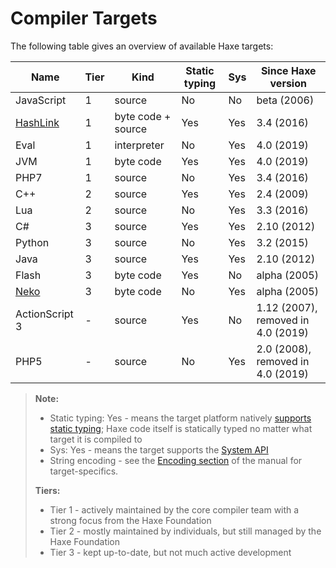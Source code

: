Compiler Targets
=======

The following table gives an overview of available Haxe targets:

Name | Tier | Kind | Static typing | Sys  | Since Haxe version
--- | --- | --- | --- | --- | ---
JavaScript | 1 | source | No | No | beta (2006)
[HashLink](https://hashlink.haxe.org/) | 1 | byte code + source | Yes | Yes | 3.4 (2016)
Eval | 1 | interpreter | No | Yes | 4.0 (2019)
JVM | 1 | byte code | Yes | Yes | 4.0 (2019)
PHP7 | 1 | source | No | Yes | 3.4 (2016)
C++ | 2 | source | Yes | Yes | 2.4 (2009)
Lua | 2 | source | No | Yes | 3.3 (2016)
C# | 3 | source | Yes | Yes | 2.10 (2012)
Python | 3 | source | No | Yes | 3.2 (2015)
Java | 3 | source | Yes | Yes | 2.10 (2012)
Flash | 3 | byte code | Yes | No | alpha (2005)
[Neko](https://nekovm.org/) | 3 | byte code | No | Yes  | alpha (2005)
ActionScript 3 | - | source | Yes | No | 1.12 (2007), removed in 4.0 (2019)
PHP5 | -  | source | No | Yes | 2.0 (2008), removed in 4.0 (2019)

> **Note:**
>
> - Static typing: Yes - means the target platform natively [supports static typing](https://haxe.org/manual/types-nullability.html); Haxe code itself is statically typed no matter what target it is compiled to
> - Sys: Yes - means the target supports the [System API](http://api.haxe.org/Sys.html)
> - String encoding - see the [Encoding section](https://haxe.org/manual/std-String-encoding.html) of the manual for target-specifics.
>
> **Tiers:**
>
> - Tier 1 - actively maintained by the core compiler team with a strong focus from the Haxe Foundation
> - Tier 2 - mostly maintained by individuals, but still managed by the Haxe Foundation
> - Tier 3 - kept up-to-date, but not much active development
